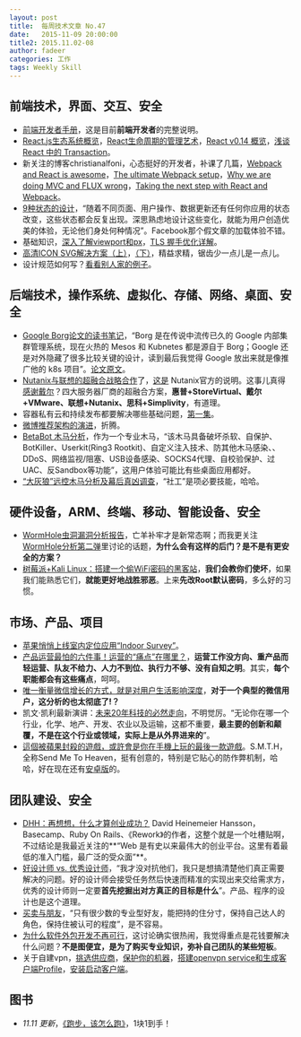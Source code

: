 ```yaml
---
layout: post
title:  每周技术文章 No.47
date:   2015-11-09 20:00:00
title2: 2015.11.02-08
author: fadeer
categories: 工作
tags: Weekly Skill
---
```


前端技术，界面、交互、安全
----
* [前端开发者手册](https://dwqs.gitbooks.io/frontenddevhandbook/content/index.html)，这是目前**前端开发者**的完整说明。
* [React.js生态系统概览](http://www.inkpaper.io/blog/post/2015/10/18/navigating-the-react-ecosystem.html)，[React生命周期的管理艺术](http://zhuanlan.zhihu.com/purerender/20312691)，[React v0.14 概览](http://undefinedblog.com/react-v0-14/)，[浅谈 React 中的 Transaction](http://undefinedblog.com/what-happened-after-set-state/)。
* 新关注的博客christianalfoni，心态挺好的开发者，补课了几篇，[Webpack and React is awesome](http://www.christianalfoni.com/articles/2014_12_13_Webpack-and-react-is-awesome)，[The ultimate Webpack setup](http://www.christianalfoni.com/articles/2015_04_19_The-ultimate-webpack-setup)，[Why we are doing MVC and FLUX wrong](http://www.christianalfoni.com/articles/2015_08_02_Why-we-are-doing-MVC-and-FLUX-wrong)，[Taking the next step with React and Webpack](http://www.christianalfoni.com/articles/2015_10_01_Taking-the-next-step-with-react-and-webpack)。
* [9种状态的设计](http://colachan.com/post/3468)，“随着不同页面、用户操作、数据更新还有任何你应用的状态改变，这些状态都会反复出现。深思熟虑地设计这些变化，就能为用户创造优美的体验，无论他们身处何种情况”。Facebook那个假文章的加载体验不错。
* 基础知识，[深入了解viewport和px](http://tgideas.qq.com/webplat/info/news_version3/804/7104/7106/m5723/201509/376281.shtml)，[TLS 握手优化详解](https://imququ.com/post/optimize-tls-handshake.html)。
* [高清ICON SVG解决方案（上）](http://isux.tencent.com/svg-icon-part-one.html)，[（下）](http://isux.tencent.com/svg-icon-part-two.html)，精益求精，锯齿少一点儿是一点儿。
* 设计规范如何写？[看看别人家的例子](http://www.woshipm.com/ucd/228968.html)。

后端技术，操作系统、虚拟化、存储、网络、桌面、安全
----
* [Google Borg论文的读书笔记](http://www.alauda.cn/2015/11/03/google-borg/)，“Borg 是在传说中流传已久的 Google 内部集群管理系统，现在火热的 Mesos 和 Kubnetes 都是源自于 Borg；Google 还是对外隐藏了很多比较关键的设计，读到最后我觉得 Google 放出来就是像推广他的 k8s 项目”。[论文原文](http://research.google.com/pubs/pub43438.html)。
* [Nutanix与联想的超融合战略合作](http://server.zdnet.com.cn/server/2015/1106/3067025.shtml)了，[这是](http://www.nutanix.com/2015/11/04/nutanix-and-lenovo/) Nutanix官方的说明。这事儿真得[感谢戴尔](http://server.zdnet.com.cn/server/2015/1105/3066894.shtml)？四大服务器厂商的超融合方案，**惠普+StoreVirtual、戴尔+VMware、联想+Nutanix、思科+Simplivity**，有道理。
* 容器私有云和持续发布都要解决哪些基础问题，[第一集](http://www.cnblogs.com/zhengyun_ustc/p/dockernow.html)。
* [微博推荐架构的演进](http://www.infoq.com/cn/articles/evolution-of-micro-blog-recommendation)，折腾。
* [BetaBot 木马分析](http://drops.wooyun.org/papers/10260)，作为一个专业木马，“该木马具备破坏杀软、自保护、BotKiller、Userkit(Ring3 Rootkit)、自定义注入技术、防其他木马感染、、DDoS、网络监视/阻塞、USB设备感染、SOCKS4代理、自校验保护、过UAC、反Sandbox等功能”，这用户体验可能比有些桌面应用都好。
* [“大灰狼”远控木马分析及幕后真凶调查](http://drops.wooyun.org/papers/10294)，“社工”是项必要技能，哈哈。

硬件设备，ARM、终端、移动、智能设备、安全
----
<!--preview-end-->
* [WormHole虫洞漏洞分析报告](http://drops.wooyun.org/papers/10061)，亡羊补牢才是新常态啊；而我更关注[WormHole分析第二弹](http://drops.wooyun.org/papers/10180)里讨论的话题，**为什么会有这样的后门？是不是有更安全的方案？**
* [树莓派+Kali Linux：搭建一个偷WiFi密码的黑客站](http://www.leiphone.com/news/201511/8MvqtOU2gQajRWTx.html)，**我们会教你们使坏**，如果我们能熟悉它们，**就能更好地战胜邪恶**。上来**先改Root默认密码**，多么好的习惯。

市场、产品、项目
----
* [苹果悄悄上线室内定位应用“Indoor Survey”](http://www.pingwest.com/apple-indoor-survey/)。
* [产品运营最怕的六件事！运营的“痛点”在哪里？](http://www.woshipm.com/operate/229133.html)，**运营工作没方向、重产品而轻运营、队友不给力、人力不到位、执行力不够、没有自知之明**。其实，**每个职能都会有这些痛点**，呵呵。
* [唯一衡量微信增长的方式，就是对用户生活影响深度](http://www.woshipm.com/it/231362.html)，**对于一个典型的微信用户，这分析的也太彻底了!？**
* 凯文·凯利最新演讲：[未来20年科技的必然走向](http://mp.weixin.qq.com/s?__biz=MzA4MjAxODMzMA==&mid=400294559&idx=2&sn=b0e635056741ac35476aac6424c0bd3d)，不明觉厉。“无论你在哪一个行业，化学、地产、开发、农业以及运输，这都不重要，**最主要的创新和颠覆，不是在这个行业或领域，实际上是从外界进来的**”。
* [這個被蘋果封殺的遊戲，或許會是你在手機上玩的最後一款遊戲](http://www.techbang.com/posts/39671-this-was-blocked-by-apple-game-might-be-the-last-one-to-play-on-your-phone-game)。S.M.T.H，全称Send Me To Heaven，挺有创意的，特别是它贴心的防作弊机制，哈哈，好在现在还有[安卓版](https://play.google.com/store/apps/details?id=com.carrotpop.www.smth&hl=en)的。

团队建设、安全
----
* [DHH：再想想，什么才算创业成功？](http://36kr.com/p/5039392.html) David Heinemeier Hansson，Basecamp、Ruby On Rails、《Rework》的作者，这整个就是一个吐槽贴啊，不过结论是我最近关注的**“Web 是有史以来最伟大的创业平台。这里有着最低的准入门槛，最广泛的受众面”**。
* [好设计师 vs. 优秀设计师](http://beforweb.com/node/778)，“我才没对抗他们，我只是想搞清楚他们真正需要解决的问题。好的设计师会接受任务然后快速而精准的实现出来交给需求方，优秀的设计师则一定要**首先挖掘出对方真正的目标是什么**”。产品、程序的设计也是这个道理。
* [买卖与朋友](http://www.chouyu.com.cn/?p=664)，“只有很少数的专业型好友，能把持的住分寸，保持自己达人的角色，保持住被认可的程度”，是不容易。
* [为什么软件外包开发不再可行](http://www.infoq.com/cn/news/2015/11/Teame-io-software)，这讨论确实很热闹，我觉得重点是花钱要解决什么问题？**不是图便宜，是为了购买专业知识，弥补自己团队的某些短板**。
* 关于自建vpn，[挑选供应商](http://www.haidongji.com/2015/11/06/%E8%87%AA%E5%BB%BAvpn%E4%B9%8B%E4%B8%80%EF%BC%9A%E6%8C%91%E9%80%89%E4%BE%9B%E5%BA%94%E5%95%86/)，[保护你的机器](http://www.haidongji.com/2015/11/06/%E8%87%AA%E5%BB%BAvpn%E4%B9%8B%E4%BA%8C%EF%BC%9A%E4%BF%9D%E6%8A%A4%E4%BD%A0%E7%9A%84%E6%9C%BA%E5%99%A8/)，[搭建openvpn service和生成客户端Profile](http://www.haidongji.com/2015/11/06/%E8%87%AA%E5%BB%BAvpn%E4%B9%8B%E4%B8%89%EF%BC%9A%E6%90%AD%E5%BB%BAopenvpn-service%E5%92%8C%E7%94%9F%E6%88%90%E5%AE%A2%E6%88%B7%E7%AB%AFprofile/)，[安装启动客户端](http://www.haidongji.com/2015/11/06/%E8%87%AA%E5%BB%BAvpn%E4%B9%8B%E5%9B%9B%EF%BC%9A%E5%AE%89%E8%A3%85%E5%90%AF%E5%8A%A8%E5%AE%A2%E6%88%B7%E7%AB%AF/)。

图书
----
* *11.11 更新*，[《跑步，该怎么跑》](http://www.duokan.com/book/60691)，1块1到手！

